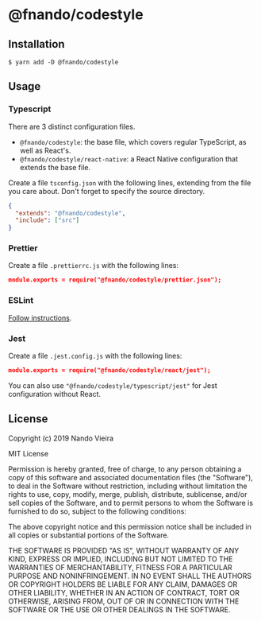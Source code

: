 # @fnando/codestyle

## Installation

```
$ yarn add -D @fnando/codestyle
```

## Usage

### Typescript

There are 3 distinct configuration files.

- `@fnando/codestyle`: the base file, which covers regular TypeScript, as well as React's.
- `@fnando/codestyle/react-native`: a React Native configuration that extends the base file.

Create a file `tsconfig.json` with the following lines, extending from the file you care about. Don't forget to specify the source directory.

```json
{
  "extends": "@fnando/codestyle",
  "include": ["src"]
}
```

### Prettier

Create a file `.prettierrc.js` with the following lines:

```json
module.exports = require("@fnando/codestyle/prettier.json");
```

### ESLint

[Follow instructions](https://github.com/fnando/eslint-config-codestyle).

### Jest

Create a file `.jest.config.js` with the following lines:

```json
module.exports = require("@fnando/codestyle/react/jest");
```

You can also use `"@fnando/codestyle/typescript/jest"` for Jest configuration without React.

## License

Copyright (c) 2019 Nando Vieira

MIT License

Permission is hereby granted, free of charge, to any person obtaining
a copy of this software and associated documentation files (the
"Software"), to deal in the Software without restriction, including
without limitation the rights to use, copy, modify, merge, publish,
distribute, sublicense, and/or sell copies of the Software, and to
permit persons to whom the Software is furnished to do so, subject to
the following conditions:

The above copyright notice and this permission notice shall be
included in all copies or substantial portions of the Software.

THE SOFTWARE IS PROVIDED "AS IS", WITHOUT WARRANTY OF ANY KIND,
EXPRESS OR IMPLIED, INCLUDING BUT NOT LIMITED TO THE WARRANTIES OF
MERCHANTABILITY, FITNESS FOR A PARTICULAR PURPOSE AND
NONINFRINGEMENT. IN NO EVENT SHALL THE AUTHORS OR COPYRIGHT HOLDERS BE
LIABLE FOR ANY CLAIM, DAMAGES OR OTHER LIABILITY, WHETHER IN AN ACTION
OF CONTRACT, TORT OR OTHERWISE, ARISING FROM, OUT OF OR IN CONNECTION
WITH THE SOFTWARE OR THE USE OR OTHER DEALINGS IN THE SOFTWARE.
